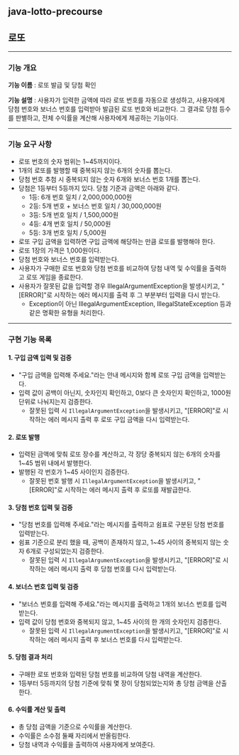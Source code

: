 ## java-lotto-precourse <br>
## 로또

--- 

### 기능 개요

**기능 이름** : 로또 발급 및 당첨 확인

**기능 설명** :  사용자가 입력한 금액에 따라 로또 번호를 자동으로 생성하고, 사용자에게 당첨 번호와 보너스 번호를 입력받아 발급된 로또 번호와 비교한다. 그 결과로 당첨 등수를 판별하고, 전체 수익률을 계산해 사용자에게 제공하는 기능이다.

---

### 기능 요구 사항
- 로또 번호의 숫자 범위는 1~45까지이다. 
- 1개의 로또를 발행할 때 중복되지 않는 6개의 숫자를 뽑는다. 
- 당첨 번호 추첨 시 중복되지 않는 숫자 6개와 보너스 번호 1개를 뽑는다. 
- 당첨은 1등부터 5등까지 있다. 당첨 기준과 금액은 아래와 같다. 
  - 1등: 6개 번호 일치 / 2,000,000,000원 
  - 2등: 5개 번호 + 보너스 번호 일치 / 30,000,000원 
  - 3등: 5개 번호 일치 / 1,500,000원 
  - 4등: 4개 번호 일치 / 50,000원 
  - 5등: 3개 번호 일치 / 5,000원 
- 로또 구입 금액을 입력하면 구입 금액에 해당하는 만큼 로또를 발행해야 한다. 
- 로또 1장의 가격은 1,000원이다. 
- 당첨 번호와 보너스 번호를 입력받는다. 
- 사용자가 구매한 로또 번호와 당첨 번호를 비교하여 당첨 내역 및 수익률을 출력하고 로또 게임을 종료한다. 
- 사용자가 잘못된 값을 입력할 경우 IllegalArgumentException을 발생시키고, "[ERROR]"로 시작하는 에러 메시지를 출력 후 그 부분부터 입력을 다시 받는다. 
  - Exception이 아닌 IllegalArgumentException, IllegalStateException 등과 같은 명확한 유형을 처리한다.

---

### 구현 기능 목록
#### 1. 구입 금액 입력 및 검증
- "구입 금액을 입력해 주세요."라는 안내 메시지와 함께 로또 구입 금액을 입력받는다.
- 입력 값이 공백이 아닌지, 숫자인지 확인하고, 0보다 큰 숫자인지 확인하고, 1000원 단위로 나눠지는지 검증한다. 
  - 잘못된 입력 시 `IllegalArgumentException`을 발생시키고, "[ERROR]"로 시작하는 에러 메시지 출력 후 로또 구입 금액을 다시 입력받는다.

#### 2. 로또 발행
- 입력된 금액에 맞춰 로또 장수를 계산하고, 각 장당 중복되지 않는 6개의 숫자를 1~45 범위 내에서 발행한다.
- 발행된 각 번호가 1~45 사이인지 검증한다.
  - 잘못된 번호 발행 시 `IllegalArgumentException`을 발생시키고, "[ERROR]"로 시작하는 에러 메시지 출력 후 로또를 재발급한다.

#### 3. 당첨 번호 입력 및 검증
- "당첨 번호를 입력해 주세요."라는 메시지를 출력하고 쉼표로 구분된 당첨 번호를 입력받는다.
- 쉼표 기준으로 분리 했을 때, 공백이 존재하지 않고, 1~45 사이의 중복되지 않는 숫자 6개로 구성되었는지 검증한다.
  - 잘못된 입력 시 `IllegalArgumentException`을 발생시키고, "[ERROR]"로 시작하는 에러 메시지 출력 후 당첨 번호를 다시 입력받는다.

#### 4. 보너스 번호 입력 및 검증
- "보너스 번호를 입력해 주세요."라는 메시지를 출력하고 1개의 보너스 번호를 입력받는다.
- 입력 값이 당첨 번호와 중복되지 않고, 1~45 사이의 한 개의 숫자인지 검증한다. 
  - 잘못된 입력 시 `IllegalArgumentException`을 발생시키고, "[ERROR]"로 시작하는 에러 메시지 출력 후 보너스 번호를 다시 입력받는다.

#### 5. 당첨 결과 처리
- 구매한 로또 번호와 입력된 당첨 번호를 비교하여 당첨 내역을 계산한다.
- 1등부터 5등까지의 당첨 기준에 맞춰 몇 장이 당첨되었는지와 총 당첨 금액을 산출한다.

#### 6. 수익률 계산 및 출력
- 총 당첨 금액을 기준으로 수익률을 계산한다.
- 수익률은 소수점 둘째 자리에서 반올림한다.
- 당첨 내역과 수익률을 출력하여 사용자에게 보여준다.

